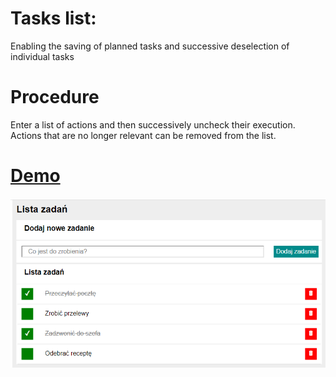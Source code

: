 # Tasks list: 

Enabling the saving of planned tasks and successive deselection of individual tasks

# Procedure
Enter a list of actions and then successively uncheck their execution.
Actions that are no longer relevant can be removed from the list.

# [Demo](https://zbigniewforys.github.io/Lista-zadan/) 
![Demo](https://github.com/ZbigniewForys/Lista-zadan/blob/main/images/demo.PNG)

